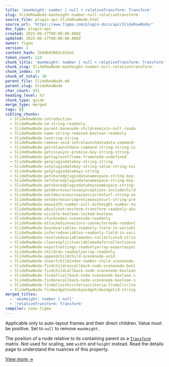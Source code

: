 ```yaml
---
title: 'maxHeight: number | null + relativeTransform: Transform'
slug: SlideRowNode-maxheight-number-null-relativetransform-
source_file: plugin-api-SlideRowNode.html
source_url: 'https://www.figma.com/plugin-docs/api/SlideRowNode/'
doc_type: plugin-api
created: 2025-06-27T00:00:00.000Z
updated: 2025-06-27T00:00:00.000Z
owner: figma
version: 1
content_hash: 2b9db03002c915e2
token_count: 124
chunk_title: 'maxHeight: number | null + relativeTransform: Transform'
chunk_slug: SlideRowNode-maxheight-number-null-relativetransform-
chunk_index: 19
chunk_of_total: 38
parent_file: SlideRowNode.md
parent_slug: SlideRowNode
char_count: 431
heading_level: h3
chunk_type: guide
merge_type: merged
tags: []
sibling_chunks:
  - SlideRowNode-introduction
  - SlideRowNode-id-string-readonly
  - SlideRowNode-parent-basenode-childrenmixin-null-reado
  - SlideRowNode-name-string-removed-boolean-readonly
  - SlideRowNode-tostring-string
  - SlideRowNode-remove-void-setrelaunchdatadata-command-
  - SlideRowNode-getrelaunchdata-command-string-string-is
  - SlideRowNode-getcssasync-promise-key-string-string-
  - SlideRowNode-gettoplevelframe-framenode-undefined
  - SlideRowNode-getplugindatakey-string-string
  - SlideRowNode-setplugindatakey-string-value-string-voi
  - SlideRowNode-getplugindatakeys-string
  - SlideRowNode-getsharedplugindatanamespace-string-key-
  - SlideRowNode-setsharedplugindatanamespace-string-key-
  - SlideRowNode-getsharedplugindatakeysnamespace-string-
  - SlideRowNode-getdevresourcesasyncoptions-includechild
  - SlideRowNode-editdevresourceasynccurrenturl-string-ne
  - SlideRowNode-setdevresourcepreviewasyncurl-string-pre
  - SlideRowNode-maxwidth-number-null-minheight-number-nu
  - SlideRowNode-absolutetransform-transform-readonly-abs
  - SlideRowNode-visible-boolean-locked-boolean
  - SlideRowNode-stucknodes-scenenode-readonly
  - SlideRowNode-attachedconnectors-connectornode-readonl
  - SlideRowNode-boundvariables-readonly-field-in-variabl
  - SlideRowNode-inferredvariables-readonly-field-in-vari
  - SlideRowNode-resolvedvariablemodes-collectionid-strin
  - SlideRowNode-clearexplicitvariablemodeforcollectionco
  - SlideRowNode-exportsettings-readonlyarray-exportasync
  - SlideRowNode-children-readonlyarray-readonly
  - SlideRowNode-appendchildchild-scenenode-void
  - SlideRowNode-insertchildindex-number-child-scenenode-
  - SlideRowNode-findchildrencallback-node-scenenode-bool
  - SlideRowNode-findchildcallback-node-scenenode-boolean
  - SlideRowNode-findallcallback-node-scenenode-boolean-s
  - SlideRowNode-findonecallback-node-scenenode-boolean-s
  - SlideRowNode-findallwithcriteriacriteria-findallcrite
  - SlideRowNode-findwidgetnodesbywidgetidwidgetid-string
merged_titles:
  - 'maxHeight: number | null'
  - 'relativeTransform: Transform'
compiler: noos-figma
---
```


Applicable only to auto-layout frames and their direct children. Value must be positive. Set to `null` to remove `maxHeight`.

The position of a node relative to its containing parent as a [`Transform`](/plugin-docs/api/Transform/)
 matrix. Not used for scaling, see `width` and `height` instead. Read the details page to understand the nuances of this property.

[View more →](/plugin-docs/api/properties/nodes-relativetransform/)
